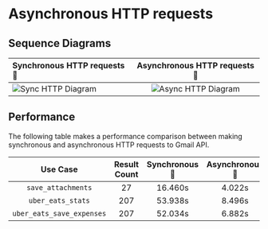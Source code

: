 # Asynchronous HTTP requests

## Sequence Diagrams

| Synchronous HTTP requests 🐢 | Asynchronous HTTP requests 🐇 |
| :------------------------ | :------------------------: |
| ![Sync HTTP Diagram](http://www.plantuml.com/plantuml/png/hP7HIyCm4CRVyrVSOorjeNqKaGs6Sw1XwDv4GbcFDPYacBiY--_jvh2P3owKlIMv--xttPSPSUsvjqQmPeFmkdVRrdUkwmaUDvirlE1dZyGaH54KaAPFcXYUaQZU8QmMbAOm5CJIrjeyQ6hHGtuFn-jylO9RC8D0sH-1qWqbXAv1h_3Gai47xhywtz3DsOYxF0zdl8rwLMO7O0R1atm_cLlYw6s1FEWl-zjXQ2y9IVzwEXvFC5LE0bJnW4fCtKB6GsGGuvovthOM7ST5MF_s9-UVDHOkPpf2LNaTNXNBgyJK7ULVfenbIZ53r_JMV0C0) | ![Async HTTP Diagram](http://www.plantuml.com/plantuml/png/lP9HIyCm58NVyolkurQsmVeuH5QOpe4hG_ecKa9pMODfWxctwlwzdLEJWTPImRUc-Sx9oJrP4al7JMK4QpO82HtgedIsjWt1JPRju0wV6YGc8MQp6KJHhIQ6BHB9FS9cHL44xOOGwqfgSwsfH0VJItXV9hiDBC2qYhmwANAjQ4HOAtGv7f49FEBXnJf5upEBY-aqzBZt-dm-EPuuWU1N-l0PRuq-tGgvDVWneLyk82iTIhMprbozOj6mTKB8WlMpP0p9hdlkCRpcA4my7YIBXydIhacUFhSVzBmt6VScKo4KVZyxNr72B8komfh_jHxvTUpe_47v3T_NtttYOJvfwFDxeubdvpsvk1_NqUKIQzLKvWq0) |

## Performance

The following table makes a performance comparison between making synchronous and asynchronous HTTP requests to Gmail
API.

| Use Case                  | Result Count  | Synchronous 🐢 | Asynchronous 🐇 |
| :-----------------------: | :-----------: | :------------: | :-------------: |
| `save_attachments`        | 27            | 16.460s        | 4.022s          |
| `uber_eats_stats`         | 207           | 53.938s        | 8.496s          |
| `uber_eats_save_expenses` | 207           | 52.034s        | 6.882s          |
